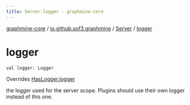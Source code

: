 ```yaml
---
title: Server.logger - graphmine-core
---
```


[graphmine-core](../../index.html) / [io.github.sof3.graphmine](../index.html) / [Server](index.html) / [logger](./logger.html)

# logger

`val logger: Logger`

Overrides [HasLogger.logger](../-has-logger/logger.html)

the logger used for the server scope. Plugins should use their own logger instead of this one.

